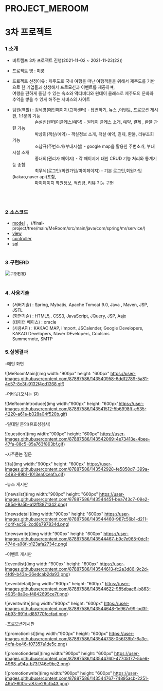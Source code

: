 # PROJECT_MEROOM
# 3차 프로젝트
### 1.소개
   - 비트캠프 3차 프로젝트 진행(2021-11-02 ~ 2021-11-23(22))
   - 프로젝트 명 : 미룸
   - 프로젝트 선정이유 : 제주도로 국내 여행을 떠난 여행객들을 위해서 제주도를 기반으로 한 기업들과 상생해서 프로모션과 이벤트를 제공하며,<br>
   여행을 편하게 즐길 수 있는 숙소와 액티비티와 원데이 클래스로 제주도의 문화와 추억을 쌓을 수 있게 해주는 서비스의 사이트

   - 팀원(역할) :  김세영(메인페이지/고객센터) - 답변하기, 뉴스 ,이벤트, 프로모션 게시판, 1:1문의 기능<br>
　　　　　&nbsp;손설빈(원데이클레스/예약) - 원데이 클레스 소개, 예약, 결제 , 환불 관련 기능<br>
　　　　　&nbsp;박상민(객실/예약) - 객실정보 소개, 객실 예약, 결제, 환불, 리뷰조회 기능 <br>
　　　　　&nbsp;조남규(주변소개/부대시설) - google map을 활용한 주변소개, 부대시설 소개 <br>
　　　　　&nbsp;종대의(관리자 페이지) - 각 페이지에 대한 CRUD 기능 처리와 통계기능 종합 <br>
　　　　　&nbsp;최무늬(로그인/회원가입/마이페이지) - 기본 로그인,회원가입(kakao,naver api)포함,<br>
　　　　　&nbsp;마이페이지 회원정보, 적립금, 리뷰 기능 구현<br>         
<br><br>               
### 2.소스코드
  * [model](/final-project/tree/main/MeRoom/src/main/java/com/spring/mr/vo/) &nbsp;,&nbsp; (/final-project/tree/main/MeRoom/src/main/java/com/spring/mr/service/)
  * [view](/final-project/tree/main/MeRoom/src/main/webapp/views/)
  * [controller](/final-project/tree/main/MeRoom/src/main/java/com/spring/mr/controller/)
  * [sql](/final-project/tree/main/MeRoom/sql/)
<br><br>
### 3.구현ERD
![구현ERD](https://user-images.githubusercontent.com/68181461/138590422-93e5e9f0-af55-49e2-a067-eeaf578b758a.png)
<br><br>

### 4. 사용기술
  * (서버기술) : Spring, Mybatis, Apache Tomcat 9.0, Java , Maven, JSP, JSTL
  * (화면기술) : HTML5,. CSS3, JavaScript, JQuery, JSP, Aajx
  * (데이터 베이스) : oracle
  * (사용API) : KAKAO MAP, i'mport, JSCalender, Google Developers, KAKAO Developers, Naver DEvelopers, Coolsms<br>
          Summernote, SMTP 
### 5.실행결과

-메인 화면

![MeRoomMain](img width:"900px" height: "600px" https://user-images.githubusercontent.com/87887586/143540958-6ddf2789-5a81-4c57-8c3f-9132f4cd1368.gif)

-어바웃(오시는 길)

![MeRoomIntroduce](img width:"900px" height: "600px"https://user-images.githubusercontent.com/87887586/143541512-5b6998ff-e535-4220-a61a-b028a04f520b.gif)

-일대일 문의(유효성검사)

![question](img width:"900px" height: "600px" https://user-images.githubusercontent.com/87887586/143542069-4e73413e-4bee-47fa-88c5-85a763f893bf.gif)

-자주묻는 질문

![fa](img width:"900px" height: "600px" https://user-images.githubusercontent.com/87887586/143542928-fe5858d7-399a-4493-89b1-1013ea0ceafa.gif)


-뉴스 게시판

![newslist](img width:"900px" height: "600px" https://user-images.githubusercontent.com/87887586/143544451-bea743c7-09e2-485d-9a5b-a12ff8871342.png)

![newsdetail](img width:"900px" height: "600px" https://user-images.githubusercontent.com/87887586/143544460-987c56b1-d211-4c4f-ac59-2cd6b797834d.png)

![newswrite](img width:"900px" height: "600px" https://user-images.githubusercontent.com/87887586/143544467-b9c7e965-0dc1-474d-a98f-b123afa2734c.png)


-이벤트 게시판

![eventlist](img width:"900px" height: "600px" https://user-images.githubusercontent.com/87887586/143544613-fc2a3d86-9c2d-4fd9-b43a-36edcab2da93.png)

![eventdetail](img width:"900px" height: "600px" https://user-images.githubusercontent.com/87887586/143544622-985dbac6-b863-4935-8a0e-f4842695ce7f.png)

![eventwrite](img width:"900px" height: "600px" https://user-images.githubusercontent.com/87887586/143544648-1e967c99-bd3f-4b93-991d-d85770fccfad.png)


-프로모션게시판

![promotionlist](img width:"900px" height: "600px" https://user-images.githubusercontent.com/87887586/143544738-056f39b1-6a3e-4cfa-be46-f07357a1de5c.png)

![promotiondetail](img width:"900px" height: "600px" https://user-images.githubusercontent.com/87887586/143544760-47705177-5be6-4968-a94a-b73f746e9bc2.png)

![promotionwrite](img width:"900px" height: "600px" https://user-images.githubusercontent.com/87887586/143544767-74895acb-2251-49b1-800c-a87ae29cfb43.png)
